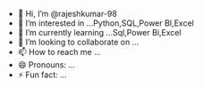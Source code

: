 - 👋 Hi, I’m @rajeshkumar-98
- 👀 I’m interested in ...Python,SQL,Power BI,Excel
- 🌱 I’m currently learning ...Sql,Power Bi,Excel
- 💞️ I’m looking to collaborate on ...
- 📫 How to reach me ...
- 😄 Pronouns: ...
- ⚡ Fun fact: ...

<!---
rajeshkumar-98/rajeshkumar-98 is a ✨ special ✨ repository because its `README.md` (this file) appears on your GitHub profile.
You can click the Preview link to take a look at your changes.
--->
